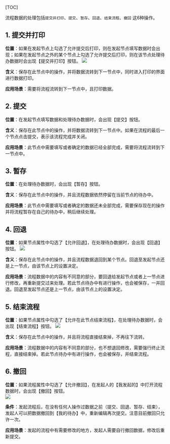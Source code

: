 [TOC]


流程数据的处理包括`提交并打印`、`提交`、`暂存`、`回退`、`结束流程`、`撤回` 这6种操作。

## 1. 提交并打印

**位置**：如果在发起节点上勾选了允许提交后打印，则在发起节点填写数据时会出现；如果在发起节点之外的某个节点上勾选了允许提交后打印，则在该节点处理待办数据时会出现【提交并打印】按钮。
![](http://docfiles.baibaoyun.com/FqD2xdEUDobA5jQ_hb_fFhVgNsot)

**含义**：保存在此节点中的操作，并将数据流转到下一节点中，同时进入打印的界面进行数据打印。

**应用场景**：需要将流程流转到下一节点中，且打印数据。

## 2. 提交

**位置**：在发起节点填写数据和处理待办数据时，会出现【提交】按钮。

**含义**：保存在此节点中的操作，并将数据流转到下一节点中。如果在流程的最后一个节点点击提交，表示该流程完成并关闭。

**应用场景**：此节点中需要填写或者确定的数据已经全部完成，需要将流程流转到下一节点中。

## 3. 暂存

**位置**：在处理待办数据时，会出现【暂存】按钮。

**含义**：保存在此节点中的操作，并且流程数据依然停留在当前节点的待办中。

**应用场景**：此节点中需要填写或者确定的数据还未全部完成，需要保存现在的操作并将流程暂存在自己的待办中，稍后继续处理。

## 4. 回退

**位置**：如果节点属性中勾选了【允许回退】，在处理待办数据时，会出现【回退】按钮。
![](http://docfiles.baibaoyun.com/FqD2xdEUDobA5jQ_hb_fFhVgNsot)

**含义**：保存在此节点中的操作，并且流程数据退回到某个节点。回退至发起节点还是上一节点，由该节点上的设置决定。

**应用场景**：流程数据中的内容有不同意的部分，要回退给发起节点或者上一节点进行修改，再重新提交过来处理。若此节点待办中有进行操作，也会被保存，一并回退。回退至发起节点还是上一节点，由该节点上的设置决定。

## 5. 结束流程

**位置**：如果节点属性中勾选了【允许在此节点结束流程】，在处理待办数据时，会出现【结束流程】按钮。
![](http://docfiles.baibaoyun.com/FqD2xdEUDobA5jQ_hb_fFhVgNsot)

**含义**：保存在此节点中的操作，并且将流程直接结束掉，不再往下流转。

**应用场景**：流程数据中的内容有不同意的部分，也不想退回修改，需要强行终止流程，直接结束掉。若此节点待办中有进行操作，也会被保存，并结束流程。


## 6. 撤回

**位置**：如果流程属性中勾选了【允许撤回】，在发起人的【我发起的】中打开流程数据时，会出现【撤回】按钮。<br>
![](http://docfiles.baibaoyun.com/Fr431vTgxQBh2ca_G41Fud2bfhhK)

**条件**：发起流程后，在没有任何人操作过数据之前（提交、回退、暂存、结束），发起人可以把数据撤回到【我的待办】中，重新编辑再次提交。注意目前撤回只允许一次。

**应用场景**：发起的流程中有需要修改的地方，发起人需要自行撤回数据，修改后重新提交。



